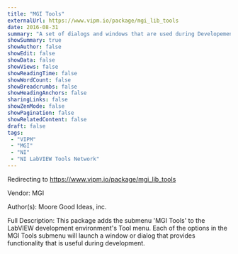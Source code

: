 ```yaml
---
title: "MGI Tools"
externalUrl: https://www.vipm.io/package/mgi_lib_tools
date: 2016-08-31
summary: "A set of dialogs and windows that are used during Developement"
showSummary: true
showAuthor: false
showEdit: false
showData: false
showViews: false
showReadingTime: false
showWordCount: false
showBreadcrumbs: false
showHeadingAnchors: false
sharingLinks: false
showZenMode: false
showPagination: false
showRelatedContent: false
draft: false
tags:
 - "VIPM"
 - "MGI"
 - "NI"
 - "NI LabVIEW Tools Network"
---
```


Redirecting to https://www.vipm.io/package/mgi_lib_tools

Vendor: MGI

Author(s): Moore Good Ideas, inc.
 
Full Description:
This package adds the submenu 'MGI Tools' to the LabVIEW development environment's Tool menu.  Each of the options in the MGI Tools submenu will launch a window or dialog that provides functionality that is useful during development.